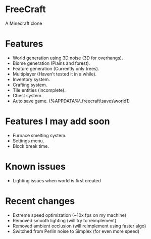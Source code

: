 # FreeCraft
A Minecraft clone
# Features
- World generation using 3D noise (3D for overhangs).
- Biome generation (Plains and forest).
- Feature generation (Currently only trees).
- Multiplayer (Haven't tested it in a while).
- Inventory system.
- Crafting system.
- Tile entities (incomplete).
- Chest system.
- Auto save game. (%APPDATA%\\.freecraft\saves\world1)
# Features I may add soon
- Furnace smelting system.
- Settings menu.
- Block break time.
# Known issues
- Lighting issues when world is first created
# Recent changes
- Extreme speed optimization (~10x fps on my machine)
- Removed smooth lighting (will try to reimplement)
- Removed ambient occlusion (will reimplement using faster algo)
- Switched from Perlin noise to Simplex (for even more speed)
